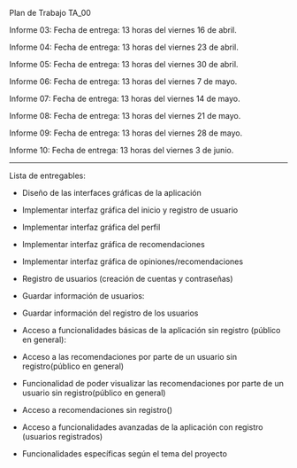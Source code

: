 Plan de Trabajo TA_00

Informe 03: 
Fecha de entrega: 13 horas del viernes 16 de abril.

Informe 04: 
Fecha de entrega: 13 horas del viernes 23 de abril.

Informe 05: 
Fecha de entrega: 13 horas del viernes 30 de abril.

Informe 06: 
Fecha de entrega: 13 horas del viernes 7 de mayo.

Informe 07: 
Fecha de entrega: 13 horas del viernes 14 de mayo.

Informe 08: 
Fecha de entrega: 13 horas del viernes 21 de mayo.

Informe 09: 
Fecha de entrega: 13 horas del viernes 28 de mayo.

Informe 10: 
Fecha de entrega: 13 horas del viernes 3 de junio.



***********************************************
Lista de entregables:

* Diseño de las interfaces gráficas de la aplicación
* Implementar interfaz gráfica del inicio y registro de usuario
* Implementar interfaz gráfica del perfil
* Implementar interfaz gráfica de recomendaciones
* Implementar interfaz gráfica de opiniones/recomendaciones
* Registro de usuarios (creación de cuentas y contraseñas)
* Guardar información de usuarios:
* Guardar información del registro de los usuarios


* Acceso a funcionalidades básicas de la aplicación sin registro (público en general):
* Acceso a las recomendaciones por parte de un usuario sin registro(público en general)
* Funcionalidad de poder visualizar las recomendaciones por parte de un usuario sin registro(público en general)

* Acceso a recomendaciones sin registro()
* Acceso a funcionalidades avanzadas de la aplicación con registro (usuarios registrados)
* Funcionalidades específicas según el tema del proyecto

